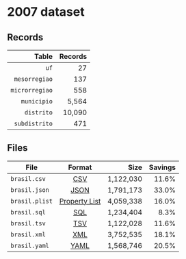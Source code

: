 # 2007 dataset

## Records

|          Table | Records |
| --------------:| -------:|
|           `uf` |      27 |
|  `mesorregiao` |     137 |
| `microrregiao` |     558 |
|    `municipio` |   5,564 |
|     `distrito` |  10,090 |
|  `subdistrito` |     471 |

## Files

| File           | Format                                                       |      Size | Savings |
| -------------- |:------------------------------------------------------------:| ---------:| -------:|
| `brasil.csv`   | [CSV](https://en.wikipedia.org/wiki/Comma-separated_values)  | 1,122,030 |   11.6% |
| `brasil.json`  | [JSON](https://en.wikipedia.org/wiki/JSON)                   | 1,791,173 |   33.0% |
| `brasil.plist` | [Property List](https://en.wikipedia.org/wiki/Property_list) | 4,059,338 |   16.0% |
| `brasil.sql`   | [SQL](https://en.wikipedia.org/wiki/SQL)                     | 1,234,404 |    8.3% |
| `brasil.tsv`   | [TSV](https://en.wikipedia.org/wiki/Tab-separated_values)    | 1,122,028 |   11.6% |
| `brasil.xml`   | [XML](https://en.wikipedia.org/wiki/XML)                     | 3,752,535 |   18.1% |
| `brasil.yaml`  | [YAML](https://en.wikipedia.org/wiki/YAML)                   | 1,568,746 |   20.5% |
